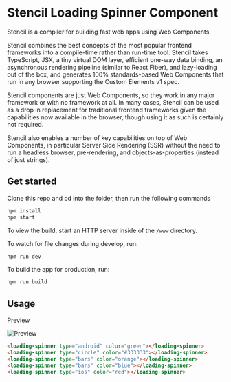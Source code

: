 # Stencil Loading Spinner Component

Stencil is a compiler for building fast web apps using Web Components.

Stencil combines the best concepts of the most popular frontend frameworks into a compile-time rather than run-time tool.  Stencil takes TypeScript, JSX, a tiny virtual DOM layer, efficient one-way data binding, an asynchronous rendering pipeline (similar to React Fiber), and lazy-loading out of the box, and generates 100% standards-based Web Components that run in any browser supporting the Custom Elements v1 spec.

Stencil components are just Web Components, so they work in any major framework or with no framework at all. In many cases, Stencil can be used as a drop in replacement for traditional frontend frameworks given the capabilities now available in the browser, though using it as such is certainly not required.

Stencil also enables a number of key capabilities on top of Web Components, in particular Server Side Rendering (SSR) without the need to run a headless browser, pre-rendering, and objects-as-properties (instead of just strings).

## Get started

Clone this repo and cd into the folder, then run the following commands

```bash
npm install
npm start
```

To view the build, start an HTTP server inside of the `/www` directory.

To watch for file changes during develop, run:

```bash
npm run dev
```

To build the app for production, run:

```bash
npm run build
```

## Usage

Preview

![Preview](http://www.giphy.com/gifs/26vIg1eDTCsCWYFGM)

```html
<loading-spinner type="android" color="green"></loading-spinner>
<loading-spinner type="circle" color="#333333"></loading-spinner>
<loading-spinner type="bars" color="orange"></loading-spinner>
<loading-spinner type="bars" color="blue"></loading-spinner>
<loading-spinner type="ios" color="red"></loading-spinner>
```
